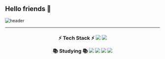 ## Hello friends 👋

![header](https://capsule-render.vercel.app/api?type=waving&color=auto&height=300&section=header&text=Welcome%20to%20-nl-Gooner's%20Workplace&fontSize=45)


---
<h3 align="center">⚡ Tech Stack  ⚡
<img src="https://img.shields.io/badge/PYTHON-20232a.svg?style=for-the-badge&logo=react&logoColor=61DAFB" />
<img src="https://img.shields.io/badge/Database-20232a.svg?style=for-the-badge&logo=react&logoColor=61DAFB" />
</div>

📚 Studying 📚
<img src="https://img.shields.io/badge/SSAFY-20232a.svg?style=for-the-badge&logo=react&logoColor=61DAFB" />
<img src="https://img.shields.io/badge/TIL-20232a.svg?style=for-the-badge&logo=react&logoColor=61DAFB" />
<img src="https://img.shields.io/badge/정처기기-20232a.svg?style=for-the-badge&logo=react&logoColor=61DAFB" />
<img src="https://img.shields.io/badge/취준준-20232a.svg?style=for-the-badge&logo=react&logoColor=61DAFB" />




<!--
**palstn97/palstn97** is a ✨ _special_ ✨ repository because its `README.md` (this file) appears on your GitHub profile.

Here are some ideas to get you started:

- 🔭 I’m currently working on ...
- 🌱 I’m currently learning ...
- 👯 I’m looking to collaborate on ...
- 🤔 I’m looking for help with ...
- 💬 Ask me about ...
- 📫 How to reach me: ...
- 😄 Pronouns: ...
- ⚡ Fun fact: ...
-->
